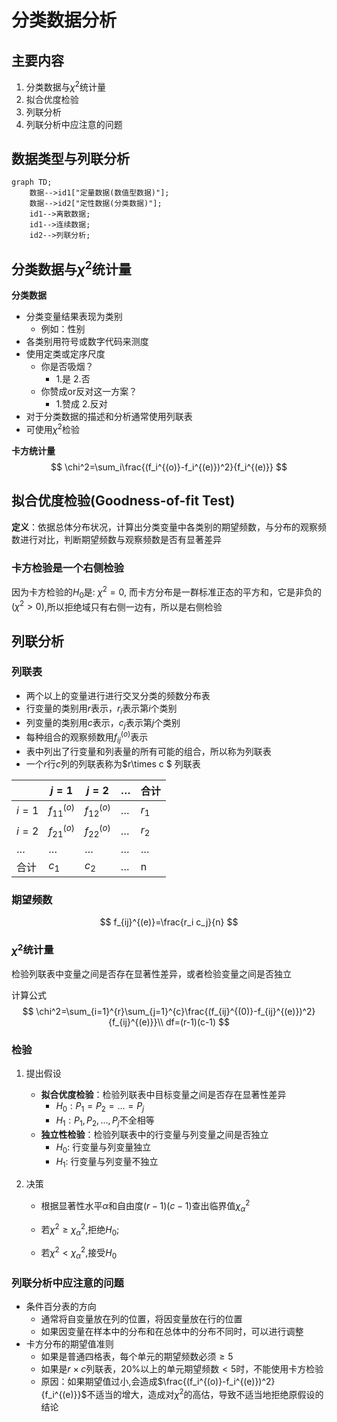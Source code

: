 # 分类数据分析



## 主要内容

1. 分类数据与$\chi^2$统计量
2. 拟合优度检验
3. 列联分析
4. 列联分析中应注意的问题



## 数据类型与列联分析

```mermaid
graph TD;
	数据-->id1["定量数据(数值型数据)"];
	数据-->id2["定性数据(分类数据)"];
	id1-->离散数据;
	id1-->连续数据;
	id2-->列联分析;
```

## 分类数据与$\chi^2$统计量

**分类数据**

+ 分类变量结果表现为类别
  + 例如：性别
+ 各类别用符号或数字代码来测度
+ 使用定类或定序尺度
  + 你是否吸烟？
    + 1.是 2.否
  + 你赞成or反对这一方案？
    + 1.赞成 2.反对
+ 对于分类数据的描述和分析通常使用列联表
+ 可使用$\chi^2$检验

**卡方统计量**
$$
\chi^2=\sum_i\frac{(f_i^{(o)}-f_i^{(e)})^2}{f_i^{(e)}}
$$


## 拟合优度检验(Goodness-of-fit Test)

**定义**：依据总体分布状况，计算出分类变量中各类别的期望频数，与分布的观察频数进行对比，判断期望频数与观察频数是否有显著差异

### 卡方检验是一个右侧检验

因为卡方检验的$H_0$是: $\chi^2=0$, 而卡方分布是一群标准正态的平方和，它是非负的$(\chi^2>0)$,所以拒绝域只有右侧一边有，所以是右侧检验



## 列联分析

### 列联表

+ 两个以上的变量进行进行交叉分类的频数分布表
+ 行变量的类别用$r$表示，$r_i$表示第$i$个类别
+ 列变量的类别用$c$表示，$c_j$表示第$j$个类别
+ 每种组合的观察频数用$f_{ij}^{(o)}$表示
+ 表中列出了行变量和列表量的所有可能的组合，所以称为列联表
+ 一个$r$行$c$列的列联表称为$r\times c $ 列联表

|         | $j=1$          | $j=2$          | $\dots$ | 合计    |
| ------- | -------------- | -------------- | ------- | ------- |
| $i=1$   | $f_{11}^{(o)}$ | $f_{12}^{(o)}$ | $\dots$ | $r_1$   |
| $i=2$   | $f_{21}^{(o)}$ | $f_{22}^{(o)}$ | $\dots$ | $r_2$   |
| $\dots$ | $\dots$        | $\dots$        | $\dots$ | $\dots$ |
| 合计    | $c_1$          | $c_2$          | $\dots$ | n       |

### 期望频数

$$
f_{ij}^{(e)}=\frac{r_i c_j}{n}
$$



### $\chi^2$统计量

检验列联表中变量之间是否存在显著性差异，或者检验变量之间是否独立

计算公式
$$
\chi^2=\sum_{i=1}^{r}\sum_{j=1}^{c}\frac{(f_{ij}^{(0)}-f_{ij}^{(e)})^2}{f_{ij}^{(e)}}\\
df=(r-1)(c-1)
$$

### 检验

1. 提出假设

   + **拟合优度检验**：检验列联表中目标变量之间是否存在显著性差异
     + $H_0:P_1=P_2=\dots=P_j$
     + $H_1:P_1,P_2,\dots,P_j$不全相等
   + **独立性检验**：检验列联表中的行变量与列变量之间是否独立
     + $H_0:$ 行变量与列变量独立
     + $H_1:$ 行变量与列变量不独立

2. 决策

   + 根据显著性水平$\alpha$和自由度$(r-1)(c-1)$查出临界值$\chi^2_\alpha$

   + 若$\chi^2 \ge \chi^2_\alpha$,拒绝$H_0$;
   + 若$\chi^2<\chi^2_\alpha$,接受$H_0$



### 列联分析中应注意的问题

+ 条件百分表的方向
  + 通常将自变量放在列的位置，将因变量放在行的位置
  + 如果因变量在样本中的分布和在总体中的分布不同时，可以进行调整
+ 卡方分布的期望值准则
  + 如果是普通四格表，每个单元的期望频数必须$\ge5$
  + 如果是$r\times c$列联表，$20\%$以上的单元期望频数$<5$时，不能使用卡方检验
  + 原因：如果期望值过小,会造成$\frac{(f_i^{(o)}-f_i^{(e)})^2}{f_i^{(e)}}$不适当的增大，造成对$\chi^2$的高估，导致不适当地拒绝原假设的结论